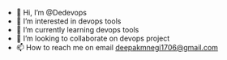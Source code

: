 - 👋 Hi, I’m @Dedevops
- 👀 I’m interested in devops tools
- 🌱 I’m currently learning devops tools
- 💞️ I’m looking to collaborate on devops project
- 📫 How to reach me on email deepakmnegi1706@gmail.com

<!---
Dedevops/Dedevops is a ✨ special ✨ repository because its `README.md` (this file) appears on your GitHub profile.
You can click the Preview link to take a look at your changes.
--->
